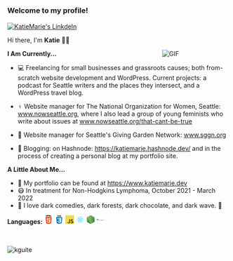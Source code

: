### Welcome to my profile! 

<a href="https://www.linkedin.com/in/katiemariedev/"><img align="center" alt="KatieMarie's LinkdeIn" width="22px" src="https://cdn.jsdelivr.net/npm/simple-icons@v3/icons/linkedin.svg" /></a>

Hi there, I'm **Katie**  👩‍💻 

<div>
<img align="right" width="30%" alt="GIF" src="https://c.tenor.com/LUZs3iI4FFwAAAAC/flower-typing.gif"/>
</div>

**I Am Currently...**
- 💻 Freelancing for small businesses and grassroots causes; both from-scratch website development and WordPress. 
  Current projects: a podcast for Seattle writers and the places they intersect, and a WordPress travel blog.
- ♀️ Website manager for The National Organization for Women, Seattle: www.nowseattle.org, where I also lead a group of young feminists who write about issues at www.nowseattle.org/that-cant-be-true
- 🌱 Website manager for Seattle's Giving Garden Network: www.sggn.org

- 📗 Blogging: on Hashnode: https://katiemarie.hashnode.dev/ and in the process of creating a personal blog at my portfolio site.


**A Little About Me...**
- 📖 My portfolio can be found at https://www.katiemarie.dev
- 😷 In treatment for Non-Hodgkins Lymphoma, October 2021 - March 2022
- 👩 I love dark comedies, dark forests, dark chocolate, and dark wave. 🎼

**Languages:**
<code><img height="20" src="https://raw.githubusercontent.com/github/explore/80688e429a7d4ef2fca1e82350fe8e3517d3494d/topics/html/html.png"></code>
<code><img height="20" src="https://raw.githubusercontent.com/github/explore/80688e429a7d4ef2fca1e82350fe8e3517d3494d/topics/css/css.png"></code>
<code><img height="20" src="https://raw.githubusercontent.com/github/explore/80688e429a7d4ef2fca1e82350fe8e3517d3494d/topics/javascript/javascript.png"></code>
<code><img height="20" src="https://raw.githubusercontent.com/github/explore/80688e429a7d4ef2fca1e82350fe8e3517d3494d/topics/react/react.png"></code>
<code><img height="20" src="https://raw.githubusercontent.com/github/explore/80688e429a7d4ef2fca1e82350fe8e3517d3494d/topics/nodejs/nodejs.png"></code>
<code><img height="20" src="https://raw.githubusercontent.com/github/explore/80688e429a7d4ef2fca1e82350fe8e3517d3494d/topics/mongodb/mongodb.png"></code>

<br>


<p><img align="center" src="https://github-readme-streak-stats.herokuapp.com/?user=kguite" alt="kguite" /></p>
